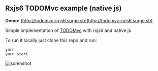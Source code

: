 ## Rxjs6 TODOMvc example (native js)

**Demo:** [http://todomvc-rxjs6.surge.sh](http://todomvc-rxjs6.surge.sh)

Simple implementation of [TODOMvc](http://todomvc.com/) with rxjs6 and native js


To run it locally just clone this repo and run:
```
yarn
yarn start
```

![screnshot](https://s3.eu-central-1.amazonaws.com/bb-image-drai/TodoMVC+rxjs+6+2018-09-17+22-05-15.png)


